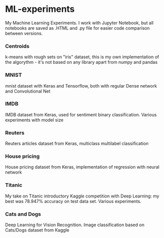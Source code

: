 # ML-experiments
My Machine Learning Experiments. I work with Jupyter Notebook, but all notebooks are saved as .HTML and .py file for easier code comparison between versions. 
<br>
### Centroids
k-means with rough sets on "iris" dataset, this is my own implementation of the algorythm - it's not based on any library apart from numpy and pandas
<br>
### MNIST
mnist dataset with Keras and Tensorflow, both with regular Dense network and Convolutional Net
<br>
### IMDB
IMDB dataset from Keras, used for sentiment binary classification. Various experiments with model size
<br>
### Reuters
Reuters articles dataset from Keras, multiclass multilabel classification
<br>
### House pricing
House pricing dataset from Keras, implementation of regression with neural network
<br>
### Titanic
My take on Titanic introductory Kaggle competition with Deep Learning: my best was 78.947% accuracy on test data set. Various experiments.
<br>
### Cats and Dogs
Deep Learning for Vision Recognition. Image classification based on Cats/Dogs dataset from Kaggle
